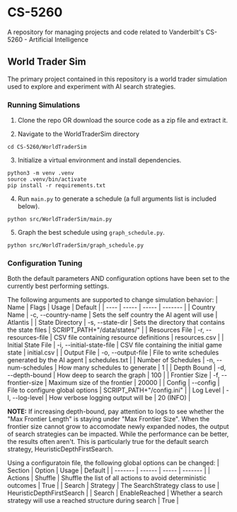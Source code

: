 # CS-5260

A repository for managing projects and code related to Vanderbilt's CS-5260 - Artificial Intelligence

## World Trader Sim

The primary project contained in this repository is a world trader simulation used to explore and experiment with AI search strategies.

### Running Simulations

1. Clone the repo OR download the source code as a zip file and extract it.

2. Navigate to the WorldTraderSim directory
```
cd CS-5260/WorldTraderSim
```

3. Initialize a virtual environment and install dependencies.
```
python3 -m venv .venv
source .venv/bin/activate
pip install -r requirements.txt
```

4. Run `main.py` to generate a schedule (a full arguments list is included below).
```
python src/WorldTraderSim/main.py
```

5. Graph the best schedule using `graph_schedule.py`.
```
python src/WorldTraderSim/graph_schedule.py
```

### Configuration Tuning

Both the default parameters AND configuration options have been set to the currently best performing settings.

The following arguments are supported to change simulation behavior:
| Name | Flags | Usage | Default |
| ---- | ----- | ----- | ------- |
| Country Name | -c, --country-name | Sets the self country the AI agent will use | Atlantis |
| State Directory | -s, --state-dir | Sets the directory that contains the state files | SCRIPT_PATH+"/data/states/" |
| Resources File | -r, --resources-file | CSV file containing resource definitions | resources.csv |
| Initial State File | -i, --initial-state-file | CSV file containing the initial game state | initial.csv |
| Output File | -o, --output-file | File to write schedules generated by the AI agent | schedules.txt |
| Number of Schedules | -n, --num-schedules | How many schedules to generate | 1 |
| Depth Bound | -d, --depth-bound | How deep to search the graph | 100 |
| Frontier Size | -f, --frontier-size | Maximum size of the frontier | 20000 |
| Config | --config | File to configure global options | SCRIPT_PATH+"/config.ini" |
| Log Level | -l, --log-level | How verbose logging output will be | 20 (INFO) |

**NOTE:** If increasing depth-bound, pay attention to logs to see whether the "Max Frontier Length" is staying under "Max Frontier Size". When the frontier size cannot grow to accomodate newly expanded nodes, the output of search strategies can be impacted. While the performance can be better, the results often aren't. This is particularly true for the default search strategy, HeuristicDepthFirstSearch.

Using a configuratoin file, the following global options can be changed:
| Section | Option | Usage | Default |
| ------- | ------ | ----- | ------- |
| Actions | Shuffle | Shuffle the list of all actions to avoid deterministic outcomes | True |
| Search | Strategy | The SearchStrategy class to use | HeuristicDepthFirstSearch |
| Search | EnableReached | Whether a search strategy will use a reached structure during search | True |
